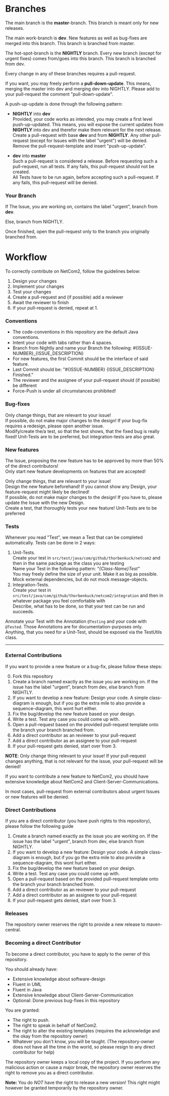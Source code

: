 # Branches

The main branch is the __master__-branch. This branch is meant only for new releases.

The main work-branch is __dev__. New features as well as bug-fixes are merged into this branch. This branch is branched from master.

The hot-spot-branch is the __NIGHTLY__ branch. Every new branch (except for urgent fixes) comes from/goes into this branch. This branch is branched from dev.

Every change in any of these branches requires a pull-request.

If you want, you may freely perform a __pull-down-update__. This means, merging the master into dev and merging dev into NIGHTLY. Please add to your pull-request the comment "pull-down-update".

A push-up-update is done through the following pattern:

* __NIGHTLY__ into __dev__    
  Provided, your code works as intended, you may create a first level push-up-updated. This means, you will expose the current updates from __NIGHTLY__ into dev and therefor make them relevant for the next release.    
  Create a pull-request with base __dev__ and from __NIGHTLY__. Any other pull-request (except for Issues with the label "urgent") will be denied.    
  Remove the pull-request-template and insert "push-up-update".

* __dev__ into __master__    
  Such a pull-request is considered a release. Before requesting such a pull-request, run all tests. If any fails, this pull-request should not be created.  
  All Tests have to be run again, before accepting such a pull-request. If any fails, this pull-request will be denied.

### Your Branch

If The Issue, you are working on, contains the label "urgent", branch from __dev__.

Else, branch from NIGHTLY.

Once finished, open the pull-request only to the branch you originally branched from.

# Workflow

To correctly contribute on NetCom2, follow the guidelines below:

1) Design your changes
2) Implement your changes
3) Test your changes
4) Create a pull-request and (if possible) add a reviewer
5) Await the reviewer to finish
6) If your pull-request is denied, repeat at 1.

### Conventions

 * The code-conventions in this repository are the default Java conventions.
 * Intent your code with tabs rather than 4 spaces.
 * Branch from Nightly and name your Branch the following: #{ISSUE-NUMBER}_{ISSUE_DESCRIPTION}
 * For new features, the first Commit should be the interface of said feature.
 * Last Commit should be: "#{ISSUE-NUMBER} {ISSUE_DESCRIPTION} Finished."
 * The reviewer and the assignee of your pull-request should (if possible) be different
 * Force-Push is under all circumstances prohibited!
 
### Bug-fixes

Only change things, that are relevant to your issue!  
If possible, do not make major changes to the design! If your bug-fix requires a redesign, please open another issue.  
Modify/create the/a test, so that the test shows, that the fixed bug is really fixed! Unit-Tests are to be preferred, but integration-tests are also great.

### New features

The Issue, proposing the new feature has to be approved by more than 50% of the direct contributors!  
Only start new feature developments on features that are accepted!

Only change things, that are relevant to your issue!  
Design the new feature beforehand! If you cannot show any Design, your feature-request might likely be declined!  
If possible, do not make major changes to the design! If you have to, please update the Issue with the new Design.  
Create a test, that thoroughly tests your new feature! Unit-Tests are to be preferred

### Tests

Whenever you read "Test", we mean a Test that can be completed automatically. Tests can be done in 2 ways:

1) Unit-Tests.  
   Create your test in <code>src/test/java/com/github/thorbenkuck/netcom2</code> and then in the same package as the class you are testing  
   Name your Test in the following pattern: _"{Class-Name}Test"_  
   You may freely define the size of your unit. Make it as big as possible.  
   Mock external dependencies, but do not mock message-objects.  
2) Integration-Tests.  
   Create your test in <code>src/test/java/com/github/thorbenkuck/netcom2/integration</code> and then in whatever package you feel comfortable with  
   Describe, what has to be done, so that your test can be run and succeeds.  
   
Annotate your Test with the Annotation <code>@Testing</code> and your code with <code>@Tested</code>. Those Annotations are for documentation-purposes only.  
Anything, that you need for a Unit-Test, should be exposed via the TestUtils class.

---

### External Contributions

If you want to provide a new feature or a bug-fix, please follow these steps:

0) Fork this repository
1) Create a branch named exactly as the issue you are working on. If the issue has the label "urgent", branch from dev, else branch from NIGHTLY.    
2) If you want to develop a new feature: Design your code. A simple class-diagram is enough, but if you go the extra mile to also provide a sequence-diagram, this wont hurt either.
3) Fix the bug/develop the new feature based on your design.
4) Write a test. Test any case you could come up with.
5) Open a pull-request based on the provided pull-request template onto the branch your branch branched from.
6) Add a direct contributor as an reviewer to your pull-request
7) Add a direct contributor as an assignee to your pull-request
8) If your pull-request gets denied, start over from 3.

**NOTE**: Only change thing relevant to your issue! If your pull-request changes anything, that is not relevant for the issue, your pull-request will be denied!

If you want to contribute a new feature to NetCom2, you should have extensive knowledge about NetCom2 and Client-Server-Communications.

In most cases, pull-request from external contributors about urgent Issues or new features will be denied.

### Direct Contributions

If you are a direct contributor (you have push rights to this repository), please follow the following guide

1) Create a branch named exactly as the issue you are working on. If the issue has the label "urgent", branch from dev, else branch from NIGHTLY.    
2) If you want to develop a new feature: Design your code. A simple class-diagram is enough, but if you go the extra mile to also provide a sequence-diagram, this wont hurt either.
3) Fix the bug/develop the new feature based on your design.
4) Write a test. Test any case you could come up with.
5) Open a pull-request based on the provided pull-request template onto the branch your branch branched from.
6) Add a direct contributor as an reviewer to your pull-request
7) Add a direct contributor as an assignee to your pull-request
6) If your pull-request gets denied, start over from 3.

### Releases

The repository owner reserves the right to provide a new release to maven-central.

### Becoming a direct Contributor

To become a direct contributor, you have to apply to the owner of this repository.

You should already have:

 * Extensive knowledge about software-design
 * Fluent in UML
 * Fluent in Java
 * Extensive knowledge about Client-Server-Communication
 * Optional: Done previous bug-fixes in this repository
 
You are granted:
 
 * The right to push.
 * The right to speak in behalf of NetCom2.
 * The right to alter the existing templates (requires the acknowledge and the okay from the repository owner)
 * Whatever you don't know, you will be taught. (The repository-owner does not have all the time in the world, so please resign to any direct contributor for help)
 
The repository owner keeps a local copy of the project. If you perform any malicious action or cause a major break, the repository owner reserves the right to remove you as a direct contributor.

**Note:** You do *NOT* have the right to release a new version! This right might however be granted temporarily by the repository owner.